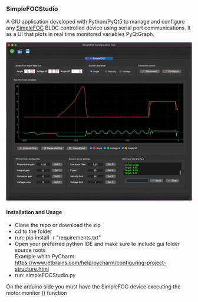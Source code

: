 ### SimpleFOCStudio


A GIU application developed  with Python/PyQt5 to manage and configure any [SimpleFOC](https://github.com/simplefoc)  BLDC controlled device using serial port communications. It as a UI that plots in real time monitored  variables PyQtGraph.

![SimpleFOCStudio](DOC/SimpleFOCStudio.gif?raw=true)


#### Installation and Usage

- Clone the repo or download the zip
- cd to the folder
- run: pip install -r "requirements.txt"
- Open your preferred python IDE and make sure to include gui folder source roots  
   Example whith PyCharm:  https://www.jetbrains.com/help/pycharm/configuring-project-structure.html
- run:  simpleFOCStudio.py

On the arduino side you must have the SimpleFOC device executing the motor.monitor () function
